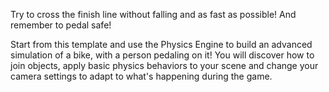 Try to cross the finish line without falling and as fast as possible! And remember to pedal safe!

Start from this template and use the Physics Engine to build an advanced simulation of a bike, with a person pedaling on it! You will discover how to join objects, apply basic physics behaviors to your scene and change your camera settings to adapt to what's happening during the game.
